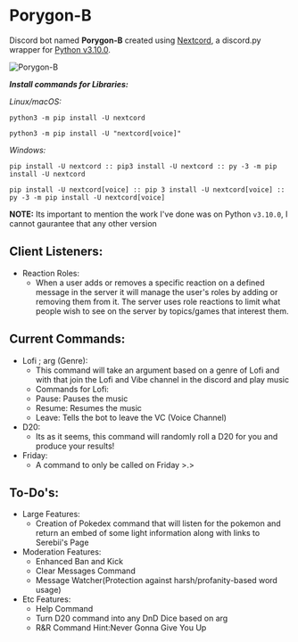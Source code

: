 # Porygon-B
Discord bot named **Porygon-B** created using [Nextcord](https://github.com/nextcord/nextcord), a discord.py wrapper for [Python v3.10.0](https://www.python.org/downloads/release/python-3100/).

![Porygon-B](https://pbs.twimg.com/profile_images/1530033914/137porygon_200x200.png)

***Install commands for Libraries:***

*Linux/macOS:*
```
python3 -m pip install -U nextcord
 
python3 -m pip install -U "nextcord[voice]"
```
*Windows:*
```
pip install -U nextcord :: pip3 install -U nextcord :: py -3 -m pip install -U nextcord

pip install -U nextcord[voice] :: pip 3 install -U nextcord[voice] :: py -3 -m pip install -U nextcord[voice]
```
**NOTE:** Its important to mention the work I've done was on Python `v3.10.0`, I cannot gaurantee that any other version 



## Client Listeners:
* Reaction Roles:
  - When a user adds or removes a specific reaction on a defined message in the server it will manage the user's roles by adding or removing them from it. The server uses role reactions to limit what people wish to see on the server by topics/games that interest them.

## Current Commands:
* Lofi ; arg (Genre):
  - This command will take an argument based on a genre of Lofi and with that join the Lofi and Vibe channel in the discord and play music
  - Commands for Lofi:
   - Pause: Pauses the music
   - Resume: Resumes the music
   - Leave: Tells the bot to leave the VC (Voice Channel)
* D20:
  - Its as it seems, this command will randomly roll a D20 for you and produce your results!
* Friday:
  - A command to only be called on Friday >.>


## To-Do's:
* Large Features:
  - Creation of Pokedex command that will listen for the pokemon and return an embed of some light information along with links to Serebii's Page
* Moderation Features:
  - Enhanced Ban and Kick
  - Clear Messages Command
  - Message Watcher(Protection against harsh/profanity-based word usage)
* Etc Features:
  - Help Command
  - Turn D20 command into any DnD Dice based on arg
  - R&R Command Hint:Never Gonna Give You Up
